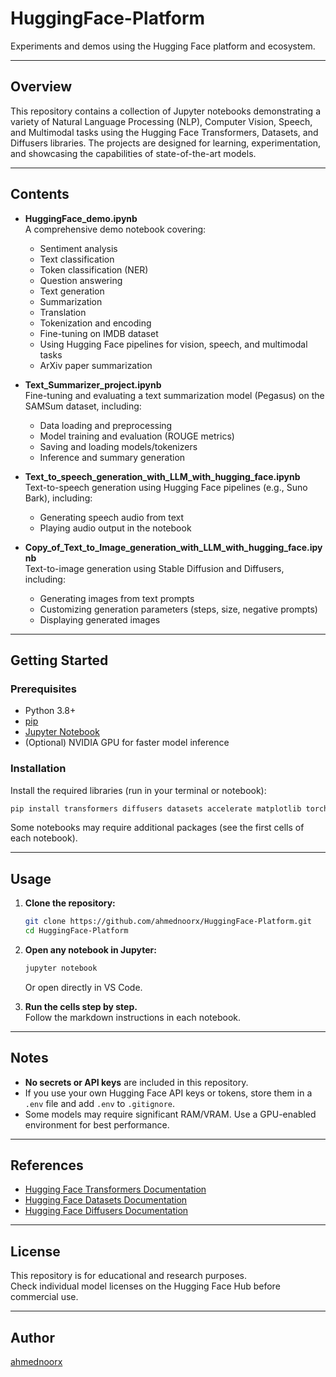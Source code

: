# HuggingFace-Platform

Experiments and demos using the Hugging Face platform and ecosystem.

---

## Overview

This repository contains a collection of Jupyter notebooks demonstrating a variety of Natural Language Processing (NLP), Computer Vision, Speech, and Multimodal tasks using the Hugging Face Transformers, Datasets, and Diffusers libraries. The projects are designed for learning, experimentation, and showcasing the capabilities of state-of-the-art models.

---

## Contents

- **HuggingFace_demo.ipynb**  
  A comprehensive demo notebook covering:
  - Sentiment analysis
  - Text classification
  - Token classification (NER)
  - Question answering
  - Text generation
  - Summarization
  - Translation
  - Tokenization and encoding
  - Fine-tuning on IMDB dataset
  - Using Hugging Face pipelines for vision, speech, and multimodal tasks
  - ArXiv paper summarization

- **Text_Summarizer_project.ipynb**  
  Fine-tuning and evaluating a text summarization model (Pegasus) on the SAMSum dataset, including:
  - Data loading and preprocessing
  - Model training and evaluation (ROUGE metrics)
  - Saving and loading models/tokenizers
  - Inference and summary generation

- **Text_to_speech_generation_with_LLM_with_hugging_face.ipynb**  
  Text-to-speech generation using Hugging Face pipelines (e.g., Suno Bark), including:
  - Generating speech audio from text
  - Playing audio output in the notebook

- **Copy_of_Text_to_Image_generation_with_LLM_with_hugging_face.ipynb**  
  Text-to-image generation using Stable Diffusion and Diffusers, including:
  - Generating images from text prompts
  - Customizing generation parameters (steps, size, negative prompts)
  - Displaying generated images

---

## Getting Started

### Prerequisites

- Python 3.8+
- [pip](https://pip.pypa.io/en/stable/)
- [Jupyter Notebook](https://jupyter.org/)
- (Optional) NVIDIA GPU for faster model inference

### Installation

Install the required libraries (run in your terminal or notebook):

```bash
pip install transformers diffusers datasets accelerate matplotlib torch arxiv sacrebleu rouge_score py7zr
```

Some notebooks may require additional packages (see the first cells of each notebook).

---

## Usage

1. **Clone the repository:**
   ```bash
   git clone https://github.com/ahmednoorx/HuggingFace-Platform.git
   cd HuggingFace-Platform
   ```

2. **Open any notebook in Jupyter:**
   ```bash
   jupyter notebook
   ```
   Or open directly in VS Code.

3. **Run the cells step by step.**  
   Follow the markdown instructions in each notebook.

---

## Notes

- **No secrets or API keys** are included in this repository.
- If you use your own Hugging Face API keys or tokens, store them in a `.env` file and add `.env` to `.gitignore`.
- Some models may require significant RAM/VRAM. Use a GPU-enabled environment for best performance.

---

## References

- [Hugging Face Transformers Documentation](https://huggingface.co/docs/transformers/index)
- [Hugging Face Datasets Documentation](https://huggingface.co/docs/datasets/index)
- [Hugging Face Diffusers Documentation](https://huggingface.co/docs/diffusers/index)

---

## License

This repository is for educational and research purposes.  
Check individual model licenses on the Hugging Face Hub before commercial use.

---

## Author

[ahmednoorx](https://github.com/ahmednoorx)